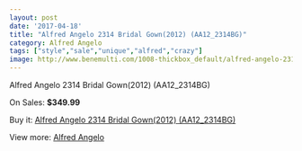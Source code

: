 ```yaml
---
layout: post
date: '2017-04-18'
title: "Alfred Angelo 2314 Bridal Gown(2012) (AA12_2314BG)"
category: Alfred Angelo
tags: ["style","sale","unique","alfred","crazy"]
image: http://www.benemulti.com/1008-thickbox_default/alfred-angelo-2314-bridal-gown2012-aa122314bg.jpg
---
```

Alfred Angelo 2314 Bridal Gown(2012) (AA12_2314BG)

On Sales: **$349.99**
<a href="https://www.benemulti.com/en/alfred-angelo/383-alfred-angelo-2314-bridal-gown2012-aa122314bg.html"><amp-img layout="responsive" width="600" height="600" src="//www.benemulti.com/1008-thickbox_default/alfred-angelo-2314-bridal-gown2012-aa122314bg.jpg" alt="Alfred Angelo 2314 Bridal Gown(2012) (AA12_2314BG) 0" /></a>
<a href="https://www.benemulti.com/en/alfred-angelo/383-alfred-angelo-2314-bridal-gown2012-aa122314bg.html"><amp-img layout="responsive" width="600" height="600" src="//www.benemulti.com/1010-thickbox_default/alfred-angelo-2314-bridal-gown2012-aa122314bg.jpg" alt="Alfred Angelo 2314 Bridal Gown(2012) (AA12_2314BG) 1" /></a>
<a href="https://www.benemulti.com/en/alfred-angelo/383-alfred-angelo-2314-bridal-gown2012-aa122314bg.html"><amp-img layout="responsive" width="600" height="600" src="//www.benemulti.com/1009-thickbox_default/alfred-angelo-2314-bridal-gown2012-aa122314bg.jpg" alt="Alfred Angelo 2314 Bridal Gown(2012) (AA12_2314BG) 2" /></a>

Buy it: [Alfred Angelo 2314 Bridal Gown(2012) (AA12_2314BG)](https://www.benemulti.com/en/alfred-angelo/383-alfred-angelo-2314-bridal-gown2012-aa122314bg.html "Alfred Angelo 2314 Bridal Gown(2012) (AA12_2314BG)")

View more: [Alfred Angelo](https://www.benemulti.com/en/4-alfred-angelo "Alfred Angelo")